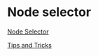 # Node selector

[Node Selector](https://kubernetes.io/docs/tasks/configure-pod-container/assign-pods-nodes/)
</br>

[Tips and Tricks](../../tips_and_tricks.md)